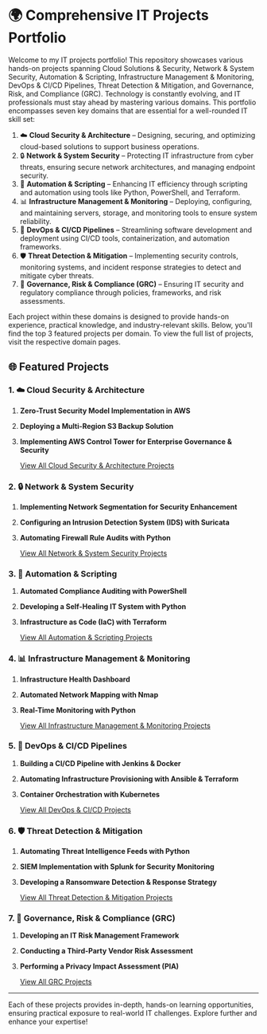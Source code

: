 # 🌍 Comprehensive IT Projects Portfolio

Welcome to my IT projects portfolio! This repository showcases various hands-on projects spanning Cloud Solutions & Security, Network & System Security, Automation & Scripting, Infrastructure Management & Monitoring, DevOps & CI/CD Pipelines, Threat Detection & Mitigation, and Governance, Risk, and Compliance (GRC). Technology is constantly evolving, and IT professionals must stay ahead by mastering various domains. This portfolio encompasses seven key domains that are essential for a well-rounded IT skill set:

1. ☁️ **Cloud Security & Architecture** – Designing, securing, and optimizing cloud-based solutions to support business operations.
2. 🔒 **Network & System Security** – Protecting IT infrastructure from cyber threats, ensuring secure network architectures, and managing endpoint security.
3. 🤖 **Automation & Scripting** – Enhancing IT efficiency through scripting and automation using tools like Python, PowerShell, and Terraform.
4. 📊 **Infrastructure Management & Monitoring** – Deploying, configuring, and maintaining servers, storage, and monitoring tools to ensure system reliability.
5. 🚀 **DevOps & CI/CD Pipelines** – Streamlining software development and deployment using CI/CD tools, containerization, and automation frameworks.
6. 🛡️ **Threat Detection & Mitigation** – Implementing security controls, monitoring systems, and incident response strategies to detect and mitigate cyber threats.
7. 📜 **Governance, Risk & Compliance (GRC)** – Ensuring IT security and regulatory compliance through policies, frameworks, and risk assessments.

Each project within these domains is designed to provide hands-on experience, practical knowledge, and industry-relevant skills. Below, you'll find the top 3 featured projects per domain. To view the full list of projects, visit the respective domain pages.

## 🌐 Featured Projects

### 1. ☁️ **Cloud Security & Architecture**
1. **Zero-Trust Security Model Implementation in AWS**
2. **Deploying a Multi-Region S3 Backup Solution**
3. **Implementing AWS Control Tower for Enterprise Governance & Security**

    [View All Cloud Security & Architecture Projects](Cloud_Security_Projects.md)

### 2. 🔒 **Network & System Security**
1. **Implementing Network Segmentation for Security Enhancement**
2. **Configuring an Intrusion Detection System (IDS) with Suricata**
3. **Automating Firewall Rule Audits with Python**

    [View All Network & System Security Projects](Network_Security_Projects.md)

### 3. 🤖 **Automation & Scripting**
1. **Automated Compliance Auditing with PowerShell**
2. **Developing a Self-Healing IT System with Python**
3. **Infrastructure as Code (IaC) with Terraform**

    [View All Automation & Scripting Projects](Automation_Scripting_Projects.md)

### 4. 📊 **Infrastructure Management & Monitoring**
1. **Infrastructure Health Dashboard**
2. **Automated Network Mapping with Nmap**
3. **Real-Time Monitoring with Python**

    [View All Infrastructure Management & Monitoring Projects](Infrastructure_Management_Projects.md)

### 5. 🚀 **DevOps & CI/CD Pipelines**
1. **Building a CI/CD Pipeline with Jenkins & Docker**
2. **Automating Infrastructure Provisioning with Ansible & Terraform**
3. **Container Orchestration with Kubernetes**

    [View All DevOps & CI/CD Projects](DevOps_Projects.md)

### 6. 🛡️ **Threat Detection & Mitigation**
1. **Automating Threat Intelligence Feeds with Python**
2. **SIEM Implementation with Splunk for Security Monitoring**
3. **Developing a Ransomware Detection & Response Strategy**

    [View All Threat Detection & Mitigation Projects](Threat_Detection_Projects.md)

### 7. 📜 **Governance, Risk & Compliance (GRC)**
1. **Developing an IT Risk Management Framework**
2. **Conducting a Third-Party Vendor Risk Assessment**
3. **Performing a Privacy Impact Assessment (PIA)**

    [View All GRC Projects](GRC_Projects.md)

---

Each of these projects provides in-depth, hands-on learning opportunities, ensuring practical exposure to real-world IT challenges. Explore further and enhance your expertise!
